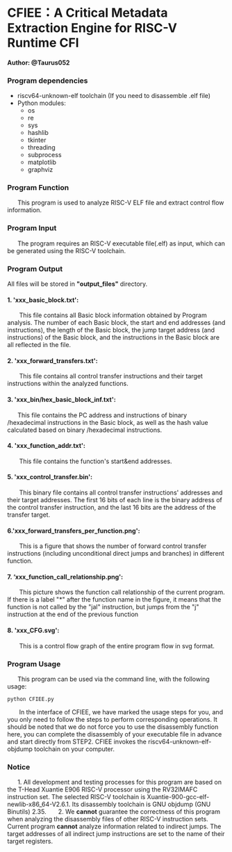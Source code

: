 # CFIEE：A Critical Metadata Extraction Engine for RISC-V Runtime CFI


#### Author: @Taurus052

### Program dependencies

 - riscv64-unknown-elf toolchain (If you need to disassemble .elf file)
 - Python modules:
	 - os
	 - re
	 - sys
	 - hashlib
	 - tkinter
	 - threading
	 - subprocess
	 - matplotlib
	 - graphviz

### Program Function
&nbsp; &nbsp;&nbsp; &nbsp;This program is used to analyze RISC-V ELF file and extract control flow information.

### Program Input
&nbsp; &nbsp;&nbsp; &nbsp;The program requires an RISC-V executable file(.elf) as input, which can be generated using the RISC-V toolchain.

### Program Output
All files will be stored in **"output_files"** directory.
#### 1.  'xxx_basic_block.txt': 
&nbsp; &nbsp;&nbsp; &nbsp; This file contains all Basic block information obtained by Program analysis. The number of each Basic block, the start and end addresses (and instructions), the length of the Basic block, the jump target address (and instructions) of the Basic block, and the instructions in the Basic block are all reflected in the file.
#### 2. 'xxx_forward_transfers.txt':
&nbsp; &nbsp;&nbsp; &nbsp; This file contains all control transfer instructions and their target instructions within the analyzed functions. 
#### 3. 'xxx_bin/hex_basic_block_inf.txt':
&nbsp; &nbsp;&nbsp; &nbsp;This file contains the PC address and instructions of binary /hexadecimal instructions in the Basic block, as well as the hash value calculated based on binary /hexadecimal instructions.
#### 4. 'xxx_function_addr.txt':
&nbsp; &nbsp;&nbsp; &nbsp; This file contains the function's start&end addresses.
#### 5. 'xxx_control_transfer.bin':
&nbsp; &nbsp;&nbsp; &nbsp; This binary file contains all control transfer instructions' addresses and their target addresses. The first 16 bits of each line is the binary address of the control transfer instruction, and the last 16 bits are the address of the transfer target. 
#### 6.'xxx_forward_transfers_per_function.png':
&nbsp; &nbsp;&nbsp; &nbsp; This is a figure that shows the number of forward control transfer instructions (including unconditional direct jumps and branches) in different function.
#### 7. ‘xxx_function_call_relationship.png':
&nbsp; &nbsp;&nbsp; &nbsp; This picture shows the function call relationship of the current program. If there is a label "*" after the function name in the figure, it means that the function is not called by the "jal" instruction, but jumps from the "j" instruction at the end of the previous function
#### 8. 'xxx_CFG.svg':
&nbsp; &nbsp;&nbsp; &nbsp; This is a control flow graph of the entire program flow in svg format.


### Program Usage
&nbsp; &nbsp;&nbsp; &nbsp;This program can be used via the command line, with the following usage:

	python CFIEE.py
	
&nbsp; &nbsp;&nbsp; &nbsp; In the interface of CFIEE, we have marked the usage steps for you, and you only need to follow the steps to perform corresponding operations. It should be noted that we do not force you to use the disassembly function here, you can complete the disassembly of your executable file in advance and start directly from STEP2. CFIEE invokes the riscv64-unknown-elf-objdump toolchain on your computer.

### Notice

&nbsp; &nbsp;&nbsp; &nbsp;1. All development and testing processes for this program are based on the T-Head Xuantie E906 RISC-V processor using the RV32IMAFC instruction set. The selected RISC-V toolchain is Xuantie-900-gcc-elf-newlib-x86_64-V2.6.1. Its disassembly toolchain is GNU objdump (GNU Binutils) 2.35.
&nbsp; &nbsp;&nbsp; &nbsp;2. We **cannot** guarantee the correctness of this program when analyzing the disassembly files of other RISC-V instruction sets.
Current program **cannot** analyze information related to indirect jumps. The target addresses of all indirect jump instructions are set to the name of their target registers.
